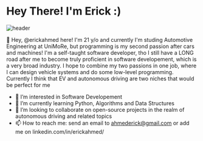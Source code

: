 # Hey There! I'm Erick :) #

![header](https://user-images.githubusercontent.com/74315338/143016052-2ae61256-fafc-49b1-ac9a-44e0153154ab.png)

👋 Hey, @erickahmed here! I'm 21 y/o and currently I'm studing Automotive Engineering at UniMoRe, but programming is my second passion after cars and machines!
I'm a self-taught software developer, tho I still have a LONG road after me to become truly proficient in software developement, which is a very broad industry.
I hope to combine my two passions in one job, where I can design vehicle systems and do some low-level programming.
Currently I think that EV and autonomous driving are two niches that would be perfect for me



- 👀 I’m interested in Software Developement
- 🌱 I’m currently learning Python, Algorithms and Data Structures
- 💞️ I’m looking to collaborate on open-source projects in the realm of autonomous driving and related topics
- 📫 How to reach me: send an email to ahmederick@gmail.com or add me on linkedin.com/in/erickahmed/

<!---
erickahmed/erickahmed is a ✨ special ✨ repository because its `README.md` (this file) appears on your GitHub profile.
You can click the Preview link to take a look at your changes.
--->
